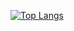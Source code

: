 [![Top Langs](https://github-readme-stats.vercel.app/api/top-langs/?username=hanbuying&exclude_repo=github-readme-stats,hanbuying.github.io)](https://github.com/hanbuying/github-readme-stats)
